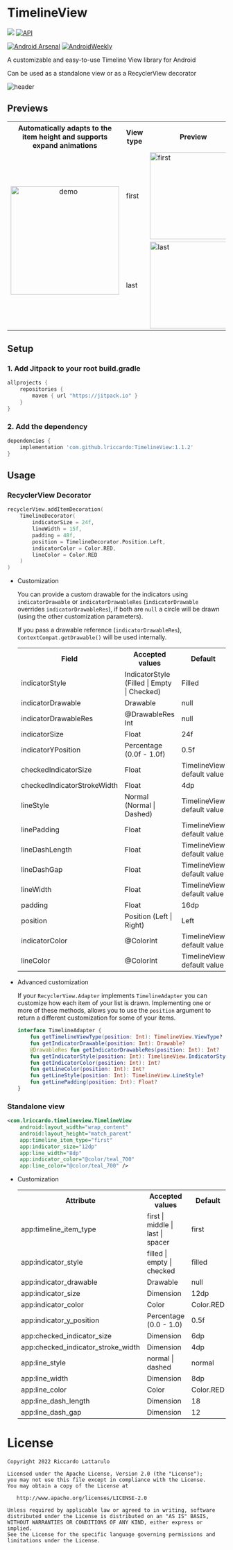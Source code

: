 # TimelineView
[![](https://jitpack.io/v/lriccardo/TimelineView.svg)](https://jitpack.io/#lriccardo/TimelineView)
[![API](https://img.shields.io/badge/API-21%2B-brightgreen.svg?style=flat)](https://android-arsenal.com/api?level=21)

[![Android Arsenal](https://img.shields.io/badge/Android%20Arsenal-TimelineView-brightgreen.svg?style=flat)](https://android-arsenal.com/details/1/8268)
[![AndroidWeekly](https://androidweekly.net/issues/issue-498/badge)](https://androidweekly.net/issues/issue-498)

A customizable and easy-to-use Timeline View library for Android

Can be used as a standalone view or as a RecyclerView decorator

![header](https://raw.githubusercontent.com/lriccardo/TimelineView/main/screens/header.png)

## Previews

<table>
    <th>Automatically adapts to the item height and supports expand animations</th>
    <th>View type</th>
    <th>Preview</th>
    <th>View type</th>
    <th>Preview</th>
    <th>View type</th>
    <th>Preview</th>
    <tr>
        <td align="center" rowspan="2"><img src="https://github.com/lriccardo/TimelineView/raw/main/screens/demo.gif" alt="demo" width="250"/></td>
        <td>first</td>
        <td><img src="https://github.com/lriccardo/TimelineView/raw/main/screens/first.jpg" alt="first" width="200"/></td>
        <td>middle</td>
        <td><img src="https://github.com/lriccardo/TimelineView/raw/main/screens/middle.jpg" alt="middle" width="200"/></td>
        <td>checked</td>
        <td><img src="https://github.com/lriccardo/TimelineView/raw/main/screens/middle_checked.jpg" alt="checked" width="200"/></td>
    </tr>
    <tr>
        <td>last</td>
        <td><img src="https://github.com/lriccardo/TimelineView/raw/main/screens/last.jpg" alt="last" width="200"/></td>
        <td>spacer</td>
        <td><img src="https://github.com/lriccardo/TimelineView/raw/main/screens/spacer.jpg" alt="spacer" width="200"/></td>
        <td>dashed</td>
        <td><img src="https://github.com/lriccardo/TimelineView/raw/main/screens/middle_dashed.jpg" alt="dashed" width="200"/></td>
    </tr>
</table>

## Setup

### 1. Add Jitpack to your root build.gradle

```gradle
allprojects {
    repositories {
        maven { url "https://jitpack.io" }
    }
}
```

### 2. Add the dependency

```gradle
dependencies {
    implementation 'com.github.lriccardo:TimelineView:1.1.2'
}
```

## Usage

### RecyclerView Decorator
```kotlin
recyclerView.addItemDecoration(
    TimelineDecorator(
        indicatorSize = 24f,
        lineWidth = 15f,
        padding = 48f,
        position = TimelineDecorator.Position.Left,
        indicatorColor = Color.RED,
        lineColor = Color.RED
    )
)
```

- Customization

    You can provide a custom drawable for the indicators using `indicatorDrawable` or `indicatorDrawableRes` (`indicatorDrawable` overrides `indicatorDrawableRes`), if both are `null` a circle will be drawn (using the other customization parameters).

    If you pass a drawable reference (`indicatorDrawableRes`), `ContextCompat.getDrawable()` will be used internally.

    <table>
        <th>Field</th>
        <th>Accepted values</th>
        <th>Default</th>
        <tr>
            <td>indicatorStyle</td>
            <td>IndicatorStyle (Filled | Empty | Checked)</td>
            <td>Filled</td>
        </tr>
        <tr>
            <td>indicatorDrawable</td>
            <td>Drawable</td>
            <td>null</td>
        </tr>
        <tr>
            <td>indicatorDrawableRes</td>
            <td>@DrawableRes Int</td>
            <td>null</td>
        </tr>
        <tr>
            <td>indicatorSize</td>
            <td>Float</td>
            <td>24f</td>
        </tr>
        <tr>
             <td>indicatorYPosition</td>
             <td>Percentage (0.0f - 1.0f)</td>
             <td>0.5f</td>
        </tr>
        <tr>
            <td>checkedIndicatorSize</td>
            <td>Float</td>
            <td>TimelineView default value</td>
        </tr>
        <tr>
            <td>checkedIndicatorStrokeWidth</td>
            <td>Float</td>
            <td>4dp</td>
        </tr>
        <tr>
            <td>lineStyle</td>
            <td>Normal (Normal | Dashed)</td>
            <td>TimelineView default value</td>
        </tr>
        <tr>
            <td>linePadding</td>
            <td>Float</td>
            <td>TimelineView default value</td>
        </tr>
        <tr>
             <td>lineDashLength</td>
             <td>Float</td>
             <td>TimelineView default value</td>
        </tr>
        <tr>
            <td>lineDashGap</td>
            <td>Float</td>
            <td>TimelineView default value</td>
        </tr>
        <tr>
            <td>lineWidth</td>
            <td>Float</td>
            <td>TimelineView default value</td>
        </tr>
        <tr>
            <td>padding</td>
            <td>Float</td>
            <td>16dp</td>
        </tr>
        <tr>
            <td>position</td>
            <td>Position (Left | Right)</td>
            <td>Left</td>
        </tr>
        <tr>
            <td>indicatorColor</td>
            <td>@ColorInt</td>
            <td>TimelineView default value</td>
        </tr>
        </tr>
            <tr>
            <td>lineColor</td>
            <td>@ColorInt</td>
            <td>TimelineView default value</td>
        </tr>
    </table>
    
- Advanced customization
    
    If your `RecyclerView.Adapter` implements `TimelineAdapter` you can customize how each item of your list is drawn.
    Implementing one or more of these methods, allows you to use the `position` argument to return a different customization for some of your items.
    ```kotlin
    interface TimelineAdapter {
        fun getTimelineViewType(position: Int): TimelineView.ViewType?
        fun getIndicatorDrawable(position: Int): Drawable?
        @DrawableRes fun getIndicatorDrawableRes(position: Int): Int?
        fun getIndicatorStyle(position: Int): TimelineView.IndicatorStyle?
        fun getIndicatorColor(position: Int): Int?
        fun getLineColor(position: Int): Int?
        fun getLineStyle(position: Int): TimelineView.LineStyle?
        fun getLinePadding(position: Int): Float?
    }
    ```
### Standalone view
```xml
<com.lriccardo.timelineview.TimelineView
    android:layout_width="wrap_content"
    android:layout_height="match_parent"
    app:timeline_item_type="first"
    app:indicator_size="12dp"
    app:line_width="8dp"
    app:indicator_color="@color/teal_700"
    app:line_color="@color/teal_700" />
```

- Customization

    <table>
        <th>Attribute</th>
        <th>Accepted values</th>
        <th>Default</th>
        <tr>
            <td>app:timeline_item_type</td>
            <td>first | middle | last | spacer</td>
            <td>first</td>
        </tr>
        <tr>
            <td>app:indicator_style</td>
            <td>filled | empty | checked</td>
            <td>filled</td>
        </tr>
        <tr>
            <td>app:indicator_drawable</td>
            <td>Drawable</td>
            <td>null</td>
        </tr>
        <tr>
            <td>app:indicator_size</td>
            <td>Dimension</td>
            <td>12dp</td>
        </tr>
        </tr>
        <tr>
            <td>app:indicator_color</td>
            <td>Color</td>
            <td>Color.RED</td>
        </tr>
        <tr>
             <td>app:indicator_y_position</td>
             <td>Percentage (0.0 - 1.0)</td>
             <td>0.5f</td>
        </tr>
        <tr>
            <td>app:checked_indicator_size</td>
            <td>Dimension</td>
            <td>6dp</td>
        </tr>
        <tr>
            <td>app:checked_indicator_stroke_width</td>
            <td>Dimension</td>
            <td>4dp</td>
        </tr>
        <tr>
            <td>app:line_style</td>
            <td>normal | dashed</td>
            <td>normal</td>
        </tr>
        <tr>
            <td>app:line_width</td>
            <td>Dimension</td>
            <td>8dp</td>
        </tr>
        </tr>
            <tr>
            <td>app:line_color</td>
            <td>Color</td>
            <td>Color.RED</td>
        </tr>
        <tr>
            <td>app:line_dash_length</td>
            <td>Dimension</td>
            <td>18</td>
        </tr>
        <tr>
            <td>app:line_dash_gap</td>
            <td>Dimension</td>
            <td>12</td>
        </tr>
    </table>
    
# License

```
Copyright 2022 Riccardo Lattarulo

Licensed under the Apache License, Version 2.0 (the "License");
you may not use this file except in compliance with the License.
You may obtain a copy of the License at

   http://www.apache.org/licenses/LICENSE-2.0

Unless required by applicable law or agreed to in writing, software
distributed under the License is distributed on an "AS IS" BASIS,
WITHOUT WARRANTIES OR CONDITIONS OF ANY KIND, either express or implied.
See the License for the specific language governing permissions and
limitations under the License.
```
